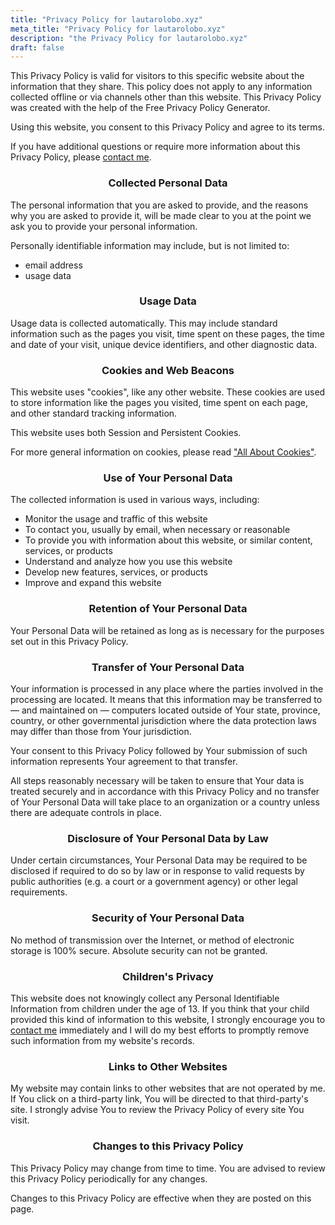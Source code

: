 ```yaml
---
title: "Privacy Policy for lautarolobo.xyz"
meta_title: "Privacy Policy for lautarolobo.xyz"
description: "the Privacy Policy for lautarolobo.xyz"
draft: false
---
```


This Privacy Policy is valid for visitors to this specific website about the information that they share. This policy does not apply to any information collected offline or via channels other than this website. This Privacy Policy was created with the help of the Free Privacy Policy Generator.

Using this website, you consent to this Privacy Policy and agree to its terms.

If you have additional questions or require more information about this Privacy Policy, please [contact me](mailto:contact@lautarolobo.xyz).

<h3 style="text-align:center"> Collected Personal Data </h3>

The personal information that you are asked to provide, and the reasons why you are asked to provide it, will be made clear to you at the point we ask you to provide your personal information.

Personally identifiable information may include, but is not limited to:

- email address
- usage data

<h3 style="text-align:center"> Usage Data </h3>

Usage data is collected automatically. This may include standard information such as the pages you visit, time spent on these pages, the time and date of your visit, unique device identifiers, and other diagnostic data.

<h3 style="text-align:center"> Cookies and Web Beacons </h3>

This website uses "cookies", like any other website. These cookies are used to store information like the pages you visited, time spent on each page, and other standard tracking information.

This website uses both Session and Persistent Cookies.

For more general information on cookies, please read ["All About Cookies"](https://www.termsfeed.com/blog/cookies/).

<h3 style="text-align:center"> Use of Your Personal Data </h3>

The collected information is used in various ways, including:

- Monitor the usage and traffic of this website
- To contact you, usually by email, when necessary or reasonable
- To provide you with information about this website, or similar content, services, or products
- Understand and analyze how you use this website
- Develop new features, services, or products
- Improve and expand this website

<h3 style="text-align:center"> Retention of Your Personal Data </h3>

Your Personal Data will be retained as long as is necessary for the purposes set out in this Privacy Policy.

<h3 style="text-align:center"> Transfer of Your Personal Data </h3>

Your information is processed in any place where the parties involved in the processing are located. It means that this information may be transferred to — and maintained on — computers located outside of Your state, province, country, or other governmental jurisdiction where the data protection laws may differ than those from Your jurisdiction.

Your consent to this Privacy Policy followed by Your submission of such information represents Your agreement to that transfer.

All steps reasonably necessary will be taken to ensure that Your data is treated securely and in accordance with this Privacy Policy and no transfer of Your Personal Data will take place to an organization or a country unless there are adequate controls in place.

<h3 style="text-align:center"> Disclosure of Your Personal Data by Law </h3>

Under certain circumstances, Your Personal Data may be required to be disclosed if required to do so by law or in response to valid requests by public authorities (e.g. a court or a government agency) or other legal requirements.

<h3 style="text-align:center"> Security of Your Personal Data </h3>

No method of transmission over the Internet, or method of electronic storage is 100% secure. Absolute security can not be granted.

<h3 style="text-align:center"> Children's Privacy </h3>

This website does not knowingly collect any Personal Identifiable Information from children under the age of 13. If you think that your child provided this kind of information to this website, I strongly encourage you to [contact me](mailto:contact@lautarolobo.xyz) immediately and I will do my best efforts to promptly remove such information from my website's records.

<h3 style="text-align:center"> Links to Other Websites </h3>

My website may contain links to other websites that are not operated by me. If You click on a third-party link, You will be directed to that third-party's site. I strongly advise You to review the Privacy Policy of every site You visit.

<h3 style="text-align:center"> Changes to this Privacy Policy </h3>

This Privacy Policy may change from time to time. You are advised to review this Privacy Policy periodically for any changes. 

Changes to this Privacy Policy are effective when they are posted on this page.
